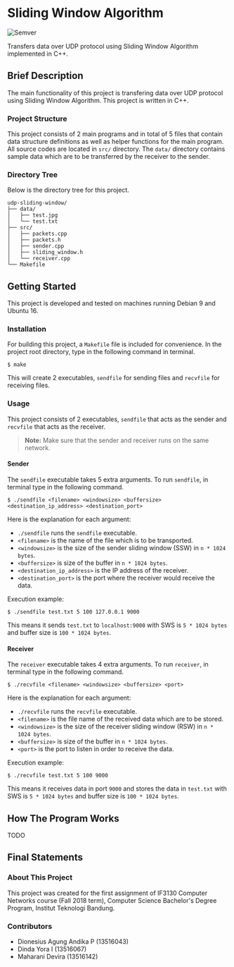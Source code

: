 # Sliding Window Algorithm
![Semver](http://img.shields.io/SemVer/0.1.0.png)  

Transfers data over UDP protocol using Sliding Window Algorithm implemented in C++.

## Brief Description
The main functionality of this project is transfering data over UDP protocol using Sliding Window Algorithm. This project is written in C++.  

### Project Structure
This project consists of 2 main programs and in total of 5 files that contain data structure definitions as well as helper functions for the main program. All source codes are located in `src/` directory. The `data/` directory contains sample data which are to be transferred by the receiver to the sender.  

### Directory Tree
Below is the directory tree for this project.  
```
udp-sliding-window/
├── data/
│   ├── test.jpg
│   └── test.txt
├── src/
│   ├── packets.cpp
│   ├── packets.h
│   ├── sender.cpp
│   ├── sliding_window.h
│   └── receiver.cpp
└── Makefile
```

## Getting Started
This project is developed and tested on machines running Debian 9 and Ubuntu 16.  

### Installation
For building this project, a `Makefile` file is included for convenience. In the project root directory, type in the following command in terminal.  
```
$ make
```
This will create 2 executables, `sendfile` for sending files and `recvfile` for receiving files.  

### Usage
This project consists of 2 executables, `sendfile` that acts as the sender and `recvfile` that acts as the receiver.  
>**Note:** Make sure that the sender and receiver runs on the same network.

#### Sender
The `sendfile` executable takes 5 extra arguments. To run `sendfile`, in terminal type in the following command.  
```
$ ./sendfile <filename> <windowsize> <buffersize> <destination_ip_address> <destination_port>
```
Here is the explanation for each argument:
- `./sendfile` runs the `sendfile` executable.
- `<filename>` is the name of the file which is to be transported.
- `<windowsize>` is the size of the sender sliding window (SSW) in `n * 1024 bytes`.
- `<buffersize>` is size of the buffer in `n * 1024 bytes`.
- `<destination_ip_address>` is the IP address of the receiver.
- `<destination_port>` is the port where the receiver would receive the data.

Execution example:  
```
$ ./sendfile test.txt 5 100 127.0.0.1 9000
```
This means it sends `test.txt` to `localhost:9000` with SWS is `5 * 1024 bytes` and buffer size is `100 * 1024 bytes`.  

#### Receiver
The `receiver` executable takes 4 extra arguments. To run `receiver`, in terminal type in the following command.  
```
$ ./recvfile <filename> <windowsize> <buffersize> <port>
```
Here is the explanation for each argument:
- `./recvfile` runs the `recvfile` executable.
- `<filename>` is the file name of the received data which are to be stored.
- `<windowsize>` is the size of the receiver sliding window (RSW) in `n * 1024 bytes`.
- `<buffersize>` is size of the buffer in `n * 1024 bytes`.
- `<port>` is the port to listen in order to receive the data.

Execution example:  
```
$ ./recvfile test.txt 5 100 9000
```
This means it receives data in port `9000` and stores the data in `test.txt` with SWS is `5 * 1024 bytes` and buffer size is `100 * 1024 bytes`.  

## How The Program Works
TODO

## Final Statements

### About This Project
This project was created for the first assignment of IF3130 Computer Networks course (Fall 2018 term), Computer Science Bachelor's Degree Program, Institut Teknologi Bandung.

### Contributors
- Dionesius Agung Andika P (13516043)
- Dinda Yora I (13516067)
- Maharani Devira (13516142)